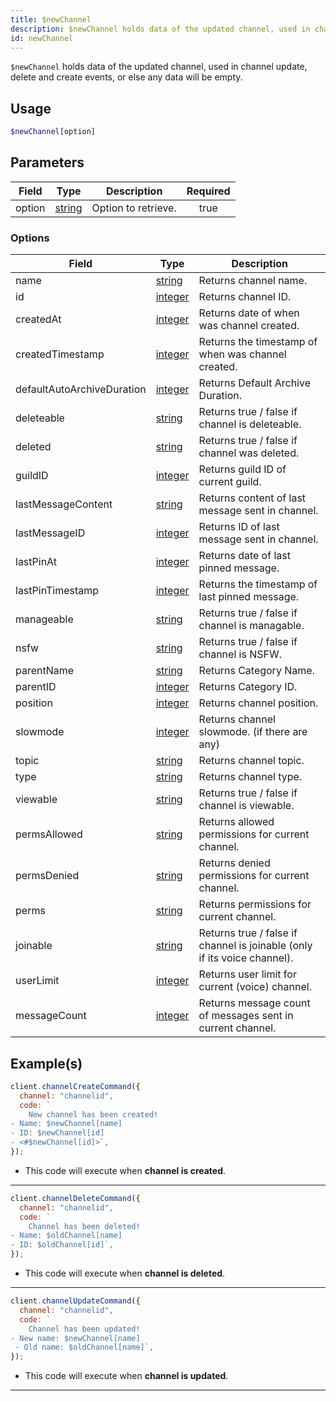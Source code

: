 ```yaml
---
title: $newChannel
description: $newChannel holds data of the updated channel, used in channel update, delete and create events, or else any data will be empty.
id: newChannel
---
```


`$newChannel` holds data of the updated channel, used in channel update, delete and create events, or else any data
will be empty.

## Usage

```php
$newChannel[option]
```

## Parameters

| Field  | Type                                                                                              | Description         | Required |
| ------ | ------------------------------------------------------------------------------------------------- | ------------------- | :------: |
| option | [string](https://developer.mozilla.org/en-US/docs/Web/JavaScript/Reference/Global_Objects/String) | Option to retrieve. |   true   |

### Options

| Field                      | Type                                                                                                | Description                                                              |
| -------------------------- | --------------------------------------------------------------------------------------------------- | ------------------------------------------------------------------------ |
| name                       | [string](https://developer.mozilla.org/en-US/docs/Web/JavaScript/Reference/Global_Objects/String)   | Returns channel name.                                                    |
| id                         | [integer](https://developer.mozilla.org/en-US/docs/Web/JavaScript/Reference/Global_Objects/Integer) | Returns channel ID.                                                      |
| createdAt                  | [integer](https://developer.mozilla.org/en-US/docs/Web/JavaScript/Reference/Global_Objects/Integer) | Returns date of when was channel created.                                |
| createdTimestamp           | [integer](https://developer.mozilla.org/en-US/docs/Web/JavaScript/Reference/Global_Objects/Integer) | Returns the timestamp of when was channel created.                       |
| defaultAutoArchiveDuration | [integer](https://developer.mozilla.org/en-US/docs/Web/JavaScript/Reference/Global_Objects/Integer) | Returns Default Archive Duration.                                        |
| deleteable                 | [string](https://developer.mozilla.org/en-US/docs/Web/JavaScript/Reference/Global_Objects/String)   | Returns true / false if channel is deleteable.                           |
| deleted                    | [string](https://developer.mozilla.org/en-US/docs/Web/JavaScript/Reference/Global_Objects/String)   | Returns true / false if channel was deleted.                             |
| guildID                    | [integer](https://developer.mozilla.org/en-US/docs/Web/JavaScript/Reference/Global_Objects/Integer) | Returns guild ID of current guild.                                       |
| lastMessageContent         | [string](https://developer.mozilla.org/en-US/docs/Web/JavaScript/Reference/Global_Objects/String)   | Returns content of last message sent in channel.                         |
| lastMessageID              | [integer](https://developer.mozilla.org/en-US/docs/Web/JavaScript/Reference/Global_Objects/Integer) | Returns ID of last message sent in channel.                              |
| lastPinAt                  | [integer](https://developer.mozilla.org/en-US/docs/Web/JavaScript/Reference/Global_Objects/Integer) | Returns date of last pinned message.                                     |
| lastPinTimestamp           | [integer](https://developer.mozilla.org/en-US/docs/Web/JavaScript/Reference/Global_Objects/Integer) | Returns the timestamp of last pinned message.                            |
| manageable                 | [string](https://developer.mozilla.org/en-US/docs/Web/JavaScript/Reference/Global_Objects/String)   | Returns true / false if channel is managable.                            |
| nsfw                       | [string](https://developer.mozilla.org/en-US/docs/Web/JavaScript/Reference/Global_Objects/String)   | Returns true / false if channel is NSFW.                                 |
| parentName                 | [string](https://developer.mozilla.org/en-US/docs/Web/JavaScript/Reference/Global_Objects/String)   | Returns Category Name.                                                   |
| parentID                   | [integer](https://developer.mozilla.org/en-US/docs/Web/JavaScript/Reference/Global_Objects/Integer) | Returns Category ID.                                                     |
| position                   | [integer](https://developer.mozilla.org/en-US/docs/Web/JavaScript/Reference/Global_Objects/Integer) | Returns channel position.                                                |
| slowmode                   | [integer](https://developer.mozilla.org/en-US/docs/Web/JavaScript/Reference/Global_Objects/Integer) | Returns channel slowmode. (if there are any)                             |
| topic                      | [string](https://developer.mozilla.org/en-US/docs/Web/JavaScript/Reference/Global_Objects/String)   | Returns channel topic.                                                   |
| type                       | [string](https://developer.mozilla.org/en-US/docs/Web/JavaScript/Reference/Global_Objects/String)   | Returns channel type.                                                    |
| viewable                   | [string](https://developer.mozilla.org/en-US/docs/Web/JavaScript/Reference/Global_Objects/String)   | Returns true / false if channel is viewable.                             |
| permsAllowed               | [string](https://developer.mozilla.org/en-US/docs/Web/JavaScript/Reference/Global_Objects/String)   | Returns allowed permissions for current channel.                         |
| permsDenied                | [string](https://developer.mozilla.org/en-US/docs/Web/JavaScript/Reference/Global_Objects/String)   | Returns denied permissions for current channel.                          |
| perms                      | [string](https://developer.mozilla.org/en-US/docs/Web/JavaScript/Reference/Global_Objects/String)   | Returns permissions for current channel.                                 |
| joinable                   | [string](https://developer.mozilla.org/en-US/docs/Web/JavaScript/Reference/Global_Objects/String)   | Returns true / false if channel is joinable (only if its voice channel). |
| userLimit                  | [integer](https://developer.mozilla.org/en-US/docs/Web/JavaScript/Reference/Global_Objects/Integer) | Returns user limit for current (voice) channel.                          |
| messageCount               | [integer](https://developer.mozilla.org/en-US/docs/Web/JavaScript/Reference/Global_Objects/Integer) | Returns message count of messages sent in current channel.               |

## Example(s)

```js
client.channelCreateCommand({
  channel: "channelid",
  code: `
    New channel has been created!
- Name: $newChannel[name]
- ID: $newChannel[id]
- <#$newChannel[id]>`,
});
```

- This code will execute when **channel is created**.

---

```js
client.channelDeleteCommand({
  channel: "channelid",
  code: `
    Channel has been deleted!
- Name: $oldChannel[name]
- ID: $oldChannel[id]`,
});
```

- This code will execute when **channel is deleted**.

---

```js
client.channelUpdateCommand({
  channel: "channelid",
  code: `
    Channel has been updated!
- New name: $newChannel[name]
 - Old name: $oldChannel[name]`,
});
```

- This code will execute when **channel is updated**.

---
